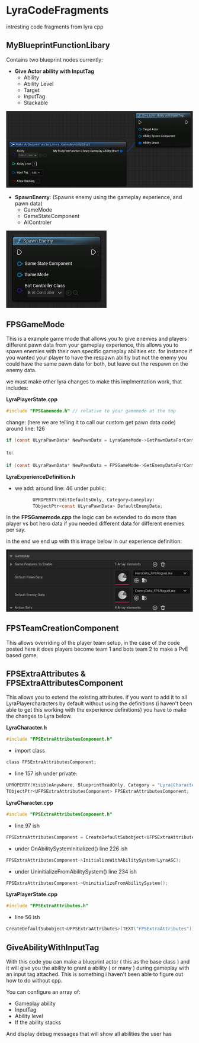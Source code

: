 # LyraCodeFragments
intresting code fragments from lyra cpp

## MyBlueprintFunctionLibary

Contains two blueprint nodes currently:
  - **Give Actor ability with InputTag**
      - Ability      
      - Ability Level
      - Target
      - InputTag
      - Stackable

![alt text](https://github.com/DuwayneF/LyraCodeFragments/blob/main/images/GiveActorAbility.png?raw=true)
      
  - **SpawnEnemy**: (Spawns enemy using the gameplay experience, and pawn data)
      - GameMode
      - GameStateComponent
      - AIControler

![alt text](https://github.com/DuwayneF/LyraCodeFragments/blob/main/images/SpawnEnemyWithHeroData.png?raw=true)

## FPSGameMode

This is a example game mode that allows you to give enemies and players different pawn data from your gameplay experience, this allows you to spawn enemies with their own specific gameplay abilities etc. for instance if you wanted your player to have the respawn abiltiy but not the enemy you could have the same pawn data for both, but leave out the respawn on the enemy data.

we must make other lyra changes to make this implmentation work, that includes:

**LyraPlayerState.cpp**

```c
#include "FPSGamemode.h" // relative to your gamemode at the top
```

  change: (here we are telling it to call our custom get pawn data code) around line: 126

```c
if (const ULyraPawnData* NewPawnData = LyraGameMode->GetPawnDataForController(GetOwningController()))

to:

if (const ULyraPawnData* NewPawnData = FPSGameMode->GetEnemyDataForController(GetOwningController()))
```

**LyraExperienceDefinition.h**
  - we add: around line: 46 under public:

```c
          UPROPERTY(EditDefaultsOnly, Category=Gameplay)
          TObjectPtr<const ULyraPawnData> DefaultEnemyData;
``` 

In the **FPSGamemode.cpp** the logic can be extended to do more than player vs bot hero data if you needed
different data for different enemies per say.

in the end we end up with this image below in our experience definition:

![alt text](https://github.com/DuwayneF/LyraCodeFragments/blob/main/images/EnemyPawnData.png?raw=true)


## FPSTeamCreationComponent

This allows overriding of the player team setup, in the case of the code posted here it does players become team 1 and bots team 2
to make a PvE based game.

## FPSExtraAttributes & FPSExtraAttributesComponent

This allows you to extend the existing attributes. if you want to add it to all LyraPlayercharacters by default without using the definitions (i haven't been able to get this working with the experience definitions) you have to make the changes to Lyra below.

**LyraCharacter.h**
```c
#include "FPSExtraAttributesComponent.h"
```
  - import class
```c
class FPSExtraAttributesComponent;
```
  - line 157 ish under private:

```c
UPROPERTY(VisibleAnywhere, BlueprintReadOnly, Category = "Lyra|Character", Meta = (AllowPrivateAccess = "true"))
TObjectPtr<UFPSExtraAttributesComponent> FPSExtraAttributesComponent;
```

**LyraCharacter.cpp**

```c
#include "FPSExtraAttributesComponent.h"
```
  -   line 97 ish
```c
FPSExtraAttributesComponent = CreateDefaultSubobject<UFPSExtraAttributesComponent>(TEXT("FPSExtraAttributesComponent"));
```
  - under OnAbilitySystemInitialized() line 226 ish
```c
FPSExtraAttributesComponent->InitializeWithAbilitySystem(LyraASC);
```
  - under UninitializeFromAbilitySystem() line 234 ish
```c
FPSExtraAttributesComponent->UninitializeFromAbilitySystem();
```

**LyraPlayerState.cpp**
```c
#include "FPSExtraAttributes.h"
```
  -   line 56 ish
```c
CreateDefaultSubobject<UFPSExtraAttributes>(TEXT("FPSExtraAttributes"));
```

## GiveAbilityWithInputTag

With this code you can make a blueprint actor ( this as the base class ) and it will give you the ability to grant a ability ( or many )
during gameplay with an input tag attached. This is something i haven't been able to figure out how to do without cpp.

You can configure an array of:
  - Gameplay ability
  - InputTag
  - Ability level
  - If the ability stacks

And display debug messages that will show all abilities the user has 
